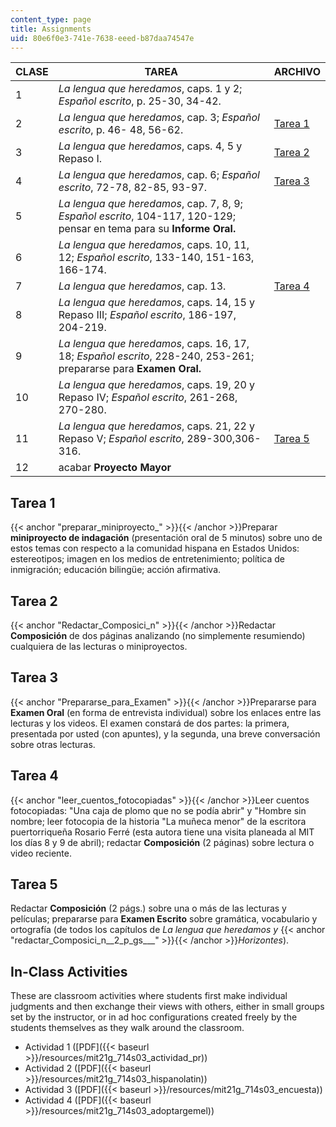 ```yaml
---
content_type: page
title: Assignments
uid: 80e6f0e3-741e-7638-eeed-b87daa74547e
---
```


| CLASE | TAREA | ARCHIVO |
| --- | --- | --- |
| 1 | _La lengua que heredamos_, caps. 1 y 2; _Español escrito_, p. 25-30, 34-42. | &nbsp; |
| 2 | _La lengua que heredamos_, cap. 3; _Español escrito_, p. 46- 48, 56-62. | [Tarea 1](#preparar_miniproyecto_) |
| 3 | _La lengua que heredamos_, caps. 4, 5 y Repaso I. | [Tarea 2](#Redactar_Composici_n) |
| 4 | _La lengua que heredamos_, cap. 6; _Español escrito_, 72-78, 82-85, 93-97. | [Tarea 3](#Prepararse_para_Examen) |
| 5 | _La lengua que heredamos_, cap. 7, 8, 9; _Español escrito_, 104-117, 120-129; pensar en tema para su **Informe Oral.** | &nbsp; |
| 6 | _La lengua que heredamos_, caps. 10, 11, 12; _Español escrito_, 133-140, 151-163, 166-174. | &nbsp; |
| 7 | _La lengua que heredamos_, cap. 13. | [Tarea 4](#leer_cuentos_fotocopiadas) |
| 8 | _La lengua que heredamos_, caps. 14, 15 y Repaso III; _Español escrito_, 186-197, 204-219. | &nbsp; |
| 9 | _La lengua que heredamos_, caps. 16, 17, 18; _Español escrito_, 228-240, 253-261; prepararse para **Examen Oral.** | &nbsp; |
| 10 | _La lengua que heredamos_, caps. 19, 20 y Repaso IV; _Español escrito_, 261-268, 270-280. | &nbsp; |
| 11 | _La lengua que heredamos_, caps. 21, 22 y Repaso V; _Español escrito_, 289-300,306-316. | [Tarea 5](#redactar_Composici_n__2_p_gs___) |
| 12 | acabar **Proyecto Mayor** |   

Tarea 1
-------

{{< anchor "preparar_miniproyecto_" >}}{{< /anchor >}}Preparar **miniproyecto de indagación** (presentación oral de 5 minutos) sobre uno de estos temas con respecto a la comunidad hispana en Estados Unidos: estereotipos; imagen en los medios de entretenimiento; política de inmigración; educación bilingüe; acción afirmativa.

Tarea 2
-------

{{< anchor "Redactar_Composici_n" >}}{{< /anchor >}}Redactar **Composición** de dos páginas analizando (no simplemente resumiendo) cualquiera de las lecturas o miniproyectos.

Tarea 3
-------

{{< anchor "Prepararse_para_Examen" >}}{{< /anchor >}}Prepararse para **Examen Oral** (en forma de entrevista individual) sobre los enlaces entre las lecturas y los videos. El examen constará de dos partes: la primera, presentada por usted (con apuntes), y la segunda, una breve conversación sobre otras lecturas.

Tarea 4
-------

{{< anchor "leer_cuentos_fotocopiadas" >}}{{< /anchor >}}Leer cuentos fotocopiadas: "Una caja de plomo que no se podía abrir" y "Hombre sin nombre; leer fotocopia de la historia "La muñeca menor" de la escritora puertorriqueña Rosario Ferré (esta autora tiene una visita planeada al MIT los días 8 y 9 de abril); redactar **Composición** (2 páginas) sobre lectura o video reciente.

Tarea 5
-------

Redactar **Composición** (2 págs.) sobre una o más de las lecturas y películas; prepararse para **Examen Escrito** sobre gramática, vocabulario y ortografía (de todos los capítulos de _La lengua que heredamos y_ {{< anchor "redactar_Composici_n__2_p_gs___" >}}{{< /anchor >}}_Horizontes_).

In-Class Activities
-------------------

These are classroom activities where students first make individual judgments and then exchange their views with others, either in small groups set by the instructor, or in ad hoc configurations created freely by the students themselves as they walk around the classroom.

*   Actividad 1 ([PDF]({{< baseurl >}}/resources/mit21g_714s03_actividad_pr))
*   Actividad 2 ([PDF]({{< baseurl >}}/resources/mit21g_714s03_hispanolatin))
*   Actividad 3 ([PDF]({{< baseurl >}}/resources/mit21g_714s03_encuesta))
*   Actividad 4 ([PDF]({{< baseurl >}}/resources/mit21g_714s03_adoptargemel))